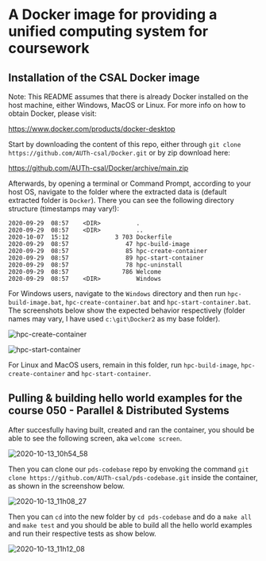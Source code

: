 # A Docker image for providing a unified computing system for coursework

## Installation of the CSAL Docker image

Note: This README assumes that there is already Docker installed on the host machine, either Windows, MacOS or Linux. For more info on how to obtain Docker, please visit:

https://www.docker.com/products/docker-desktop

Start by downloading the content of this repo, either through `git clone https://github.com/AUTh-csal/Docker.git` or by zip download here:
 
https://github.com/AUTh-csal/Docker/archive/main.zip 

Afterwards, by opening a terminal or Command Prompt, according to your host OS, navigate to the folder where the extracted data is (default extracted folder is `Docker`). There you can see the following directory structure (timestamps may vary!):

```
2020-09-29  08:57    <DIR>          .
2020-09-29  08:57    <DIR>          ..
2020-10-07  15:12             3 703 Dockerfile
2020-09-29  08:57                47 hpc-build-image
2020-09-29  08:57                85 hpc-create-container
2020-09-29  08:57                89 hpc-start-container
2020-09-29  08:57                78 hpc-uninstall
2020-09-29  08:57               786 Welcome
2020-09-29  08:57    <DIR>          Windows
```
For Windows users, navigate to the `Windows` directory and then run `hpc-build-image.bat`, `hpc-create-container.bat` and `hpc-start-container.bat`. The screenshots below show the expected behavior respectively (folder names may vary, I have used `c:\git\Docker2` as my base folder).

![hpc-create-container](https://user-images.githubusercontent.com/16119641/95837999-8cba7f80-0d41-11eb-9af9-5e94f56f3ceb.png)

![hpc-start-container](https://user-images.githubusercontent.com/16119641/95838179-c25f6880-0d41-11eb-82e7-40ef30f7ccb5.png)

For Linux and MacOS users, remain in this folder, run `hpc-build-image`, `hpc-create-container` and `hpc-start-container`.

## Pulling & building hello world examples for the course 050 - Parallel & Distributed Systems

After succesfully having built, created and ran the container, you should be able to see the following screen, aka `welcome screen`.

![2020-10-13_10h54_58](https://user-images.githubusercontent.com/16119641/95838920-a8725580-0d42-11eb-9162-ca366f81d73b.png)

Then you can clone our `pds-codebase` repo by envoking the command `git clone https://github.com/AUTh-csal/pds-codebase.git` inside the container, as shown in the screenshow below.

![2020-10-13_11h08_27](https://user-images.githubusercontent.com/16119641/95840645-b4f7ad80-0d44-11eb-9f05-dfa6abcc67a4.png)

Then you can `cd` into the new folder by `cd pds-codebase` and do a `make all` and `make test` and you should be able to build all the hello world examples and run their respective tests as show below.

![2020-10-13_11h12_08](https://user-images.githubusercontent.com/16119641/95840842-f5efc200-0d44-11eb-89a6-63929eb11d1d.png)


